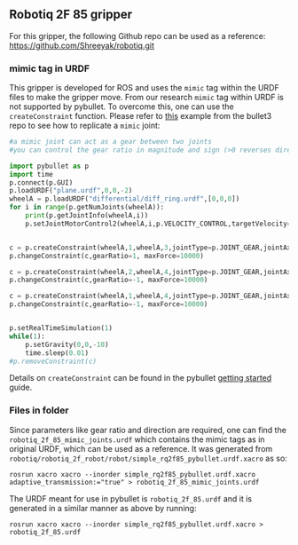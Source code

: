 ## Robotiq 2F 85 gripper

For this gripper, the following Github repo can be used as a
reference: https://github.com/Shreeyak/robotiq.git

### mimic tag in URDF

This gripper is developed for ROS and uses the `mimic` tag within the URDF files to make the
gripper move. From our research `mimic` tag within URDF is not supported by pybullet. To overcome
this, one can use the `createConstraint` function. Please refer
to [this](https://github.com/bulletphysics/bullet3/blob/master/examples/pybullet/examples/mimicJointConstraint.py)
example from the bullet3 repo to see how to replicate a `mimic` joint:

```python
#a mimic joint can act as a gear between two joints
#you can control the gear ratio in magnitude and sign (>0 reverses direction)

import pybullet as p
import time
p.connect(p.GUI)
p.loadURDF("plane.urdf",0,0,-2)
wheelA = p.loadURDF("differential/diff_ring.urdf",[0,0,0])
for i in range(p.getNumJoints(wheelA)):
	print(p.getJointInfo(wheelA,i))
	p.setJointMotorControl2(wheelA,i,p.VELOCITY_CONTROL,targetVelocity=0,force=0)


c = p.createConstraint(wheelA,1,wheelA,3,jointType=p.JOINT_GEAR,jointAxis =[0,1,0],parentFramePosition=[0,0,0],childFramePosition=[0,0,0])
p.changeConstraint(c,gearRatio=1, maxForce=10000)

c = p.createConstraint(wheelA,2,wheelA,4,jointType=p.JOINT_GEAR,jointAxis =[0,1,0],parentFramePosition=[0,0,0],childFramePosition=[0,0,0])
p.changeConstraint(c,gearRatio=-1, maxForce=10000)

c = p.createConstraint(wheelA,1,wheelA,4,jointType=p.JOINT_GEAR,jointAxis =[0,1,0],parentFramePosition=[0,0,0],childFramePosition=[0,0,0])
p.changeConstraint(c,gearRatio=-1, maxForce=10000)


p.setRealTimeSimulation(1)
while(1):
	p.setGravity(0,0,-10)
	time.sleep(0.01)
#p.removeConstraint(c)

```

Details on `createConstraint` can be found in the
pybullet [getting started](https://docs.google.com/document/d/10sXEhzFRSnvFcl3XxNGhnD4N2SedqwdAvK3dsihxVUA/edit#heading=h.fq749wu22x4c)
guide.

### Files in folder

Since parameters like gear ratio and direction are required, one can find
the `robotiq_2f_85_mimic_joints.urdf` which contains the mimic tags as in original URDF, which can
be used as a reference. It was generated
from `robotiq/robotiq_2f_robot/robot/simple_rq2f85_pybullet.urdf.xacro` as so:

```
rosrun xacro xacro --inorder simple_rq2f85_pybullet.urdf.xacro
adaptive_transmission:="true" > robotiq_2f_85_mimic_joints.urdf
```

The URDF meant for use in pybullet is `robotiq_2f_85.urdf` and it is generated in a similar manner
as above by running:

```
rosrun xacro xacro --inorder simple_rq2f85_pybullet.urdf.xacro > robotiq_2f_85.urdf
```
